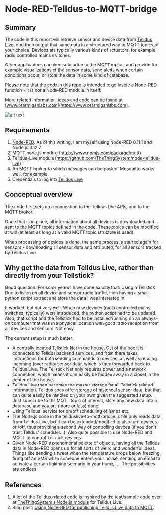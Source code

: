 # Node-RED-Telldus-to-MQTT-bridge

## Summary

The code in this report will retrieve sensor and device data from [Telldus Live](http://live.telldus.com/), and then output that same data in a structured way to MQTT topics of your choice.
Devices are typically various kinds of actuators, for example radio controlled mains switches.

Other applications can then subscribe to the MQTT topics, and provide for example visualizations of the sensor data, send alerts when certain conditions occur, or store the data in some kind of database.

Please note that the code in this repo is intended to go inside a [Node-RED](http://nodered.org/) function - it is *not* a Node-RED module in itself.


More related information, ideas and code can be found at
[www.ptarmiganlabs.com](https://www.ptarmiganlabs.com).


[![alt text](https://www.ptarmiganlabs.com/wp-content/uploads/2014/10/cropped-sylarna_201409291.jpg "Ptarmigan Labs")](https://www.ptarmiganlabs.com)



## Requirements
1. [Node-RED](http://nodered.org/). As of this writing, I am myself using Node-RED 0.11.1 and Node.js 0.12.7
2. MQTT node.js module (https://www.npmjs.com/package/mqtt)
3. Telldus-Live module  (https://github.com/TheThingSystem/node-telldus-live)
4. An MQTT broker to which messages can be posted. Mosquitto works well, for example.
5. Credentials to log into [Telldus Live](http://live.telldus.com/)

## Conceptual overview
The code first sets up a connection to the Telldus Live APIs, and to the MQTT broker.

Once that is in place, all information about all devices is downloaded and sent to the MQTT topics defined in the code. These topics can be modified at will (at least as long as a valid MQTT topic structure is used).

When processing of devices is done, the same process is started again for sensors - downloading all sensor data and attributed, for all sensors tracked by Telldus Live.

## Why get the data from Telldus Live, rather than directly from your Tellstick?
Good question. For some years I have done exactly that: Using a Tellstick Duo to listen on all device and sensor radio traffic, then having a small python script extract and store the data I was interested in.

It worked, but not very well. When new devices (radio controlled mains switches, typically) were introduced, the python script had to be updated. Also, that script and the Tellstick had to be installed/running on an always-on computer that was in a physical location with good radio reception from all devices and sensors. Not easy.

The current setup is much better:
* A centrally located Tellstick Net in the house. Out of the box it is connected to Telldus backend services, and from there takes instructions for both sending commands to devices, as well as reading incoming (over radio) sensor data, which is then forwarded back to Telldus Live. The Tellstick Net only requires power and a network connection, which means it can easily be hidden away in a closet in the center of the house.
* Telldus Live then becomes the master storage for all Tellstick related information. Telldus does offer storage of historical sensor data, but that can quite easily be handled on your own given the suggested setup. Just subscribe to the MQTT topic of interest, store any new data into a database and you are (more or less) done.  
* Using Telldus' service for on/off scheduling of lamps etc.
* The Node.js code in the tellduslive-to-mqtt-bridge.js file only reads data from Telldus Live, but it can be extended/modified to also turn devices on/off, thus providing a second way of controlling devces (if you don't trust Telldus' scheduler...). Also quite possible to use Node-RED and MQTT to control Tellstick devices.
* Given Node-RED's phenomenal palette of objects, having all the Telldus data in Node-RED opens up for all sorts of weird and wonderful ideas. Things like sending a tweet when the temperature drops below freezing, firing off an SMS when someone enters your house, sending an email to activate a certain lightning scenario in your home, .... The possibilities are endless.


## References
1. A lot of the Telldus related code is inspired by the test/sample code over at [TheThingSystem's Node.js module](https://github.com/TheThingSystem/node-telldus-live) for Telldus Live.
2. Blog post: [Using Node-RED for publishing Telldus Live data to MQTT](https://www.ptarmiganlabs.com/2015/08/31/using-node-red-for-publishing-telldus-live-data-to-mqtt/).
